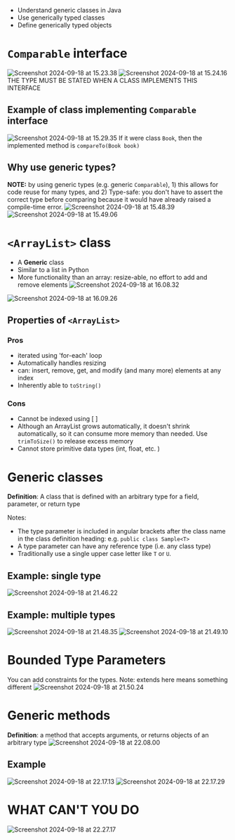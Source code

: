 - Understand generic classes in Java
- Use generically typed classes
- Define generically typed objects
# `Comparable` interface
![Screenshot 2024-09-18 at 15.23.38](Screenshot%202024-09-18%20at%2015.23.38.png)
![Screenshot 2024-09-18 at 15.24.16](Screenshot%202024-09-18%20at%2015.24.16.png)
THE TYPE MUST BE STATED WHEN A CLASS IMPLEMENTS THIS INTERFACE
## Example of class implementing `Comparable` interface
![Screenshot 2024-09-18 at 15.29.35](Screenshot%202024-09-18%20at%2015.29.35.png)
If it were class `Book`, then the implemented method is `compareTo(Book book)`
## Why use generic types?
**NOTE:** by using generic types (e.g. generic `Comparable`), 1) this allows for code reuse for many types, and 2) Type-safe: you don't have to assert the correct type before comparing because it would have already raised a compile-time error.
![Screenshot 2024-09-18 at 15.48.39](Screenshot%202024-09-18%20at%2015.48.39.png)
![Screenshot 2024-09-18 at 15.49.06](Screenshot%202024-09-18%20at%2015.49.06.png)
# `<ArrayList>` class

- A **Generic** class
- Similar to a list in Python
- More functionality than an array: resize-able, no effort to add and remove elements
![Screenshot 2024-09-18 at 16.08.32](Screenshot%202024-09-18%20at%2016.08.32.png)

![Screenshot 2024-09-18 at 16.09.26](Screenshot%202024-09-18%20at%2016.09.26.png)
## Properties of `<ArrayList>`
### Pros
- iterated using 'for-each' loop
- Automatically handles resizing
- can: insert, remove, get, and modify (and many more) elements at any index
- Inherently able to `toString()`
### Cons
- Cannot be indexed using [ ]
- Although an ArrayList grows automatically, it doesn't shrink automatically, so it can consume more memory than needed. Use `trimToSize()` to release excess memory
- Cannot store primitive data types (int, float, etc. )
# Generic classes
**Definition**: A class that is defined with an arbitrary type for a field, parameter, or return type

Notes:
- The type parameter is included in angular brackets after the class name in the class definition heading: e.g. `public class Sample<T>`
- A type parameter can have any reference type (i.e. any class type)
- Traditionally use a single upper case letter like `T` or `U`.
## Example: single type
![Screenshot 2024-09-18 at 21.46.22](Screenshot%202024-09-18%20at%2021.46.22.png)
## Example: multiple types
![Screenshot 2024-09-18 at 21.48.35](Screenshot%202024-09-18%20at%2021.48.35.png)
![Screenshot 2024-09-18 at 21.49.10](Screenshot%202024-09-18%20at%2021.49.10.png)
# Bounded Type Parameters
You can add constraints for the types. Note: extends here means something different
![Screenshot 2024-09-18 at 21.50.24](Screenshot%202024-09-18%20at%2021.50.24.png)
# Generic methods
**Definition**: a method that accepts arguments, or returns objects of an arbitrary type
![Screenshot 2024-09-18 at 22.08.00](Screenshot%202024-09-18%20at%2022.08.00.png)
## Example
![Screenshot 2024-09-18 at 22.17.13](Screenshot%202024-09-18%20at%2022.17.13.png)
![Screenshot 2024-09-18 at 22.17.29](Screenshot%202024-09-18%20at%2022.17.29.png)
# WHAT CAN'T YOU DO
![Screenshot 2024-09-18 at 22.27.17](Screenshot%202024-09-18%20at%2022.27.17.png)